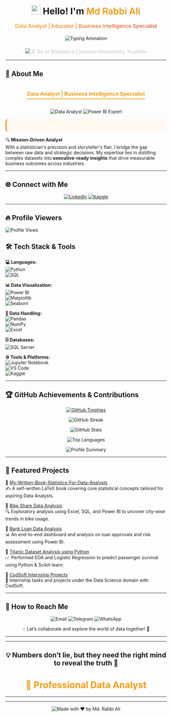 
 <h1 align="center">
  <img src="https://media.giphy.com/media/hvRJCLFzcasrR4ia7z/giphy.gif" width="28">
  Hello! I'm <span style="color:#f39c12; font-weight:600; text-shadow: 1px 1px 2px rgba(0,0,0,0.1);">Md Rabbi Ali</span>
</h1>

<h3 align="center" style="margin-top: 10px;">
  <span style="background: linear-gradient(90deg, #f39c12, #e74c3c); -webkit-background-clip: text; -webkit-text-fill-color: transparent; font-weight: 500;">
    Data Analyst | Educator | Business Intelligence Specialist
  </span>
</h3>

<div align="center" style="margin-top: 20px;">
  <img src="https://readme-typing-svg.demolab.com?font=Fira+Code&size=18&duration=3000&pause=1000&color=F39C12&center=true&vCenter=true&width=600&lines=Turning+Data+Into+Decisions+%F0%9F%93%88;Analytics+%7C+Visualization+%7C+Business+Strategy;Daytime+Educator+%7C+Nighttime+Data+Alchemist+%F0%9F%94%AC;Python+%7C+Power+BI+%7C+SQL+%7C+Advanced+Excel" alt="Typing Animation" />
</div>

<h3 align="center" style="color:#D5D8DC;">
  <img src="https://img.icons8.com/ios-filled/20/3498db/graduation-cap.png"/> B.Sc in Statistics | Islamic University, Kushtia
</h3>



---
## 🌟 About Me

<div align="center">
  <h3 style="color: #f39c12; border-bottom: 2px solid #f39c12; display: inline-block; padding-bottom: 5px;">
    Data Analyst | Business Intelligence Specialist
  </h3>
</div>

<p align="center">
  <img src="https://img.shields.io/badge/Data_Analyst-2F4F4F?style=for-the-badge&logo=data:image/svg+xml;base64,PHN2ZyB4bWxucz0iaHR0cDovL3d3dy53My5vcmcvMjAwMC9zdmciIHdpZHRoPSIyNCIgaGVpZ2h0PSIyNCIgdmlld0JveD0iMCAwIDI0IDI0IiBmaWxsPSJub25lIiBzdHJva2U9IiNmZmYiIHN0cm9rZS13aWR0aD0iMiIgc3Ryb2tlLWxpbmVjYXA9InJvdW5kIiBzdHJva2UtbGluZWpvaW49InJvdW5kIj48cGF0aCBkPSJNMjEgMTVhMiAyIDAgMCAxLTIgMkg1YTIgMiAwIDAgMS0yLTJWN2EyIDIgMCAwIDEgMi0yaDE0YTIgMiAwIDAgMSAyIDJ6Ii8+PHBhdGggZD0iTTcgMTBoMTAiLz48cGF0aCBkPSJNNyAxNGg0Ii8+PC9zdmc+" alt="Data Analyst" />
  <img src="https://img.shields.io/badge/Power_BI_Expert-FF6B00?style=for-the-badge&logo=powerbi&logoColor=white" alt="Power BI Expert" />
</p>

<div style="background: rgba(243, 156, 18, 0.05); padding: 20px; border-radius: 10px; border-left: 4px solid #f39c12; margin: 15px 0;">


</div>

🔍 **Mission-Driven Analyst**  
With a statistician's precision and storyteller's flair, I bridge the gap between raw data and strategic decisions. My expertise lies in distilling complex datasets into **executive-ready insights** that drive measurable business outcomes across industries.

</div>


---

## 🌐 Connect with Me  
<p align="center">
  <a href="https://linkedin.com/in/rabbitheanalyst"><img src="https://img.shields.io/badge/LinkedIn-0A66C2?style=for-the-badge&logo=linkedin&logoColor=white" alt="LinkedIn"></a>
  <a href="https://www.kaggle.com/mdrabbiali"><img src="https://img.shields.io/badge/Kaggle-20BEFF?style=for-the-badge&logo=kaggle&logoColor=white" alt="Kaggle"></a>
</p>

---



## 🔥 Profile Viewers 
<img src="https://komarev.com/ghpvc/?username=RabbiTheAnalyst&label=Profile%20Views&style=for-the-badge&color=2ECC71" alt="Profile Views" />  


## 🛠 Tech Stack & Tools

**💻 Languages:**  
![Python](https://img.shields.io/badge/Python-3776AB?style=for-the-badge&logo=python&logoColor=white)  
![SQL](https://img.shields.io/badge/SQL-4479A1?style=for-the-badge&logo=mysql&logoColor=white)

**📊 Data Visualization:**  
![Power BI](https://img.shields.io/badge/Power%20BI-F2C811?style=for-the-badge&logo=powerbi&logoColor=black)  
![Matplotlib](https://img.shields.io/badge/Matplotlib-003366?style=for-the-badge&logo=matplotlib&logoColor=white)  
![Seaborn](https://img.shields.io/badge/Seaborn-1F77B4?style=for-the-badge&logo=seaborn&logoColor=white)

**📂 Data Handling:**  
![Pandas](https://img.shields.io/badge/Pandas-150458?style=for-the-badge&logo=pandas&logoColor=white)  
![NumPy](https://img.shields.io/badge/NumPy-013243?style=for-the-badge&logo=numpy&logoColor=white)  
![Excel](https://img.shields.io/badge/Excel-217346?style=for-the-badge&logo=microsoft-excel&logoColor=white)

**🗄️ Databases:**  
![SQL Server](https://img.shields.io/badge/SQL%20Server-CC2927?style=for-the-badge&logo=microsoftsqlserver&logoColor=white)

**⚙️ Tools & Platforms:**  
![Jupyter Notebook](https://img.shields.io/badge/Jupyter%20Notebook-F37626?style=for-the-badge&logo=jupyter&logoColor=white)  
![VS Code](https://img.shields.io/badge/VS%20Code-007ACC?style=for-the-badge&logo=visualstudiocode&logoColor=white)  
![Kaggle](https://img.shields.io/badge/Kaggle-20BEFF?style=for-the-badge&logo=kaggle&logoColor=white)
 


--- 
## 🏆 GitHub Achievements & Contributions
<p align="center">
  <a href="https://github.com/ryo-ma/github-profile-trophy">
    <img src="https://github-profile-trophy.vercel.app/?username=RabbiTheAnalyst&theme=algolia&margin-w=15&margin-h=15" alt="GitHub Trophies" />
  </a>
</p>

<p align="center">
  <img src="https://github-readme-streak-stats.herokuapp.com/?user=RabbiTheAnalyst&theme=dark&hide_border=true&date_format=M%20j%2C%20Y" alt="GitHub Streak" />
</p>

<p align="center">
  <img src="https://github-readme-stats.vercel.app/api?username=RabbiTheAnalyst&show_icons=true&theme=tokyonight&hide=contribs,prs&include_all_commits=true" alt="GitHub Stats" />
</p>

<p align="center">
  <img src="https://github-readme-stats.vercel.app/api/top-langs/?username=RabbiTheAnalyst&layout=compact&theme=tokyonight&hide_border=true" alt="Top Languages" />
</p>

<p align="center">
  <img src="https://github-profile-summary-cards.vercel.app/api/cards/profile-details?username=RabbiTheAnalyst&theme=tokyonight" alt="Profile Summary" />
</p>


---

## 📂 Featured Projects  

📘 [My-Written-Book-Statistics-For-Data-Analysts](https://github.com/RabbiTheAnalyst/My-Written-Book-Statistics-For-Data-Analysts/blob/main/Stat-Book-for-Data-Analyst%20.pdf)  
✍️ A self-written LaTeX book covering core statistical concepts tailored for aspiring Data Analysts.

🚴 [Bike Share Data Analysis](https://github.com/RabbiTheAnalyst/Bike-Share-Data-Analysis)  
🔍 Exploratory analysis using Excel, SQL, and Power BI to uncover city-wise trends in bike usage.

🏦 [Bank Loan Data Analysis](https://github.com/RabbiTheAnalyst/-Bank-Loan-Data-Analysis-)  
📊 An end-to-end dashboard and analysis on loan approvals and risk assessment using Power BI.

🚢 [Titanic Dataset Analysis using Python](https://www.kaggle.com/code/mdrabbiali/titanic-dataset-eda-logistic-regression)  
📈 Performed EDA and Logistic Regression to predict passenger survival using Python & Scikit-learn.

💼 [CodSoft Internship Projects](https://github.com/RabbiTheAnalyst/CODSOFT)  
🚀 Internship tasks and projects under the Data Science domain with CodSoft.


--- 

## 📩 How to Reach Me  
<p align="center">
  <a href="mailto:rabbi.stat.iu@gmail.com" style="text-decoration: none;">
    <img src="https://img.shields.io/badge/Email-1E90FF?style=for-the-badge&logo=gmail&logoColor=white" alt="Email" />
  </a>
  <a href="https://t.me/Rabbi_Bhai" style="text-decoration: none;">
    <img src="https://img.shields.io/badge/Telegram-1E90FF?style=for-the-badge&logo=telegram&logoColor=white" alt="Telegram" />
  </a>
  <a href="https://wa.me/+8801740083864" style="text-decoration: none;">
    <img src="https://img.shields.io/badge/WhatsApp-1E90FF?style=for-the-badge&logo=whatsapp&logoColor=white" alt="WhatsApp" />
  </a>
</p>  
<p align="center">
  💡 Let’s collaborate and explore the world of data together! 🚀
</p>

---  

---  



<h2 align="center">💡 Numbers don’t lie, but they need the right mind to reveal the truth 🌙</h2>

<h1 align="center" style="color:#f39c12;">💼 Professional Data Analyst</h1>  

---  
---

<p align="center">
  <img src="https://img.shields.io/badge/Made%20with%20❤️%20by-Md. Rabbi Ali-red?style=for-the-badge" alt="Made with ❤️ by Md. Rabbi Ali">
</p>
